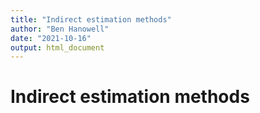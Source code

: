 ```yaml
---
title: "Indirect estimation methods"
author: "Ben Hanowell"
date: "2021-10-16"
output: html_document
---
```


# Indirect estimation methods
